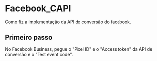 # Facebook_CAPI
Como fiz a implementação da API de conversão do facebook.

## Primeiro passo
No Facebook Business, pegue o "Pixel ID" e o "Access token" da API de conversão e o "Test event code".

